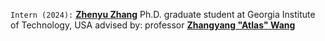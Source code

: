 `Intern (2024):` <a target="_blank" href="https://zhenyu.gallery/"><b>Zhenyu Zhang</b></a> 
Ph.D. graduate student at Georgia Institute of Technology, USA
advised by: professor <a target="_blank" href="https://vita-group.github.io/"><b>Zhangyang "Atlas" Wang</b></a>  